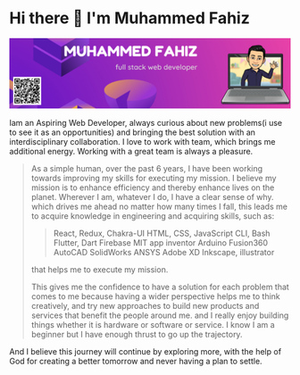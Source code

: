 # Hi there 👋 I'm Muhammed Fahiz
![image](github_banner.png)


Iam an Aspiring Web Developer, always curious about new problems(i use to see it as an opportunities) and bringing the best solution with an interdisciplinary collaboration. I love to work with team, which brings me additional energy. Working with a great team is always a pleasure.


>As a simple human, over the past 6 years, I have been working towards improving my skills for executing my mission. I believe my mission is to enhance efficiency and thereby enhance lives on the planet. Wherever I am, whatever I do, I have a clear sense of why. which drives me ahead no matter how many times I fall, this leads me to acquire knowledge in engineering and acquiring skills, such as:
>> React, Redux, Chakra-UI
>> HTML, CSS, JavaScript
>> CLI, Bash
>> Flutter, Dart
>> Firebase
>> MIT app inventor
>> Arduino
>> Fusion360
>> AutoCAD
>> SolidWorks
>> ANSYS
>> Adobe XD
>> Inkscape, illustrator
>
>that helps me to execute my mission. 
>
>This gives me the confidence to have a solution for each problem that comes to me because having a wider perspective helps me to think creatively, and try new approaches to build new products and services that benefit the people around me. and I really enjoy building things whether it is hardware or software or service. I know I am a beginner but I have enough thrust to go up the trajectory.

And I believe this journey will continue by exploring more, with the help of God for creating a better tomorrow and never having a plan to settle.

